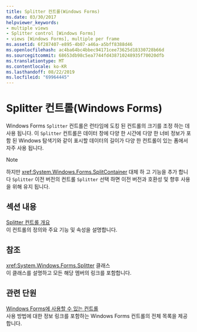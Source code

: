 ```yaml
---
title: Splitter 컨트롤(Windows Forms)
ms.date: 03/30/2017
helpviewer_keywords:
- multiple views
- Splitter control [Windows Forms]
- views [Windows Forms], multiple per frame
ms.assetid: 6f287407-e895-4b07-a46a-a5bff8388d46
ms.openlocfilehash: ac4ba64bc4bbec94171cee73625d18330728b66d
ms.sourcegitcommit: 68653db98c5ea7744fd438710248935f70020dfb
ms.translationtype: MT
ms.contentlocale: ko-KR
ms.lasthandoff: 08/22/2019
ms.locfileid: "69964445"
---
```

# <a name="splitter-control-windows-forms"></a>Splitter 컨트롤(Windows Forms)
Windows Forms `Splitter` 컨트롤은 런타임에 도킹 된 컨트롤의 크기를 조정 하는 데 사용 됩니다. 이 `Splitter` 컨트롤은 데이터 창에 다양 한 시간에 다양 한 너비 정보가 포함 된 Windows 탐색기와 같이 표시할 데이터의 길이가 다양 한 컨트롤이 있는 폼에서 자주 사용 됩니다.  
  
> [!NOTE]
> 하지만 <xref:System.Windows.Forms.SplitContainer> 대체 하 고 기능을 추가 합니다 `Splitter` 이전 버전의 컨트롤 `Splitter` 선택 하면 이전 버전과 호환성 및 향후 사용을 위해 유지 됩니다.  
  
## <a name="in-this-section"></a>섹션 내용  
 [Splitter 컨트롤 개요](splitter-control-overview-windows-forms.md)  
 이 컨트롤의 정의와 주요 기능 및 속성을 설명합니다.  
  
## <a name="reference"></a>참조  
 <xref:System.Windows.Forms.Splitter> 클래스  
 이 클래스를 설명하고 모든 해당 멤버의 링크를 포함합니다.  
  
## <a name="related-sections"></a>관련 단원  
 [Windows Forms에 사용할 수 있는 컨트롤](controls-to-use-on-windows-forms.md)  
 사용 방법에 대한 정보 링크를 포함하는 Windows Forms 컨트롤의 전체 목록을 제공합니다.
